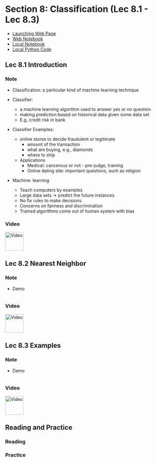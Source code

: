 # Section 8: Classification (Lec 8.1 - Lec 8.3)

+ [Launching Web Page](https://courses.edx.org/courses/course-v1:BerkeleyX+Data8.3x+2T2018/courseware/03a357f8203f4dfa8aa471e06b75affe/517a860f7bb44b76a020bddf902f0521/1?activate_block_id=block-v1%3ABerkeleyX%2BData8.3x%2B2T2018%2Btype%40vertical%2Bblock%40c79297d109df494db223fbf78fec7225)
+ [Web Notebook](https://hub.data8x.berkeley.edu/user/37b80bfacc52ea5dfdad124579807188/notebooks/materials-x18/lec/x18/3/lec8.ipynb)
+ [Local Notebook](./notebook/lec9.ipynb)
+ [Local Python Code](./notebooks/lec8.py)

## Lec 8.1 Introduction

### Note

+ Classification: a particular kind of machine learning technique
+ Classifier: 
    + a machine learning algorithm used to answer yes or no question
    + making prediction based on historical data given some data set
    + E.g, credit risk in bank
+ Classifier Examples:
    + online stores to decide fraudulent or legitimate
        + amount of the transaction
        + what are buying, e.g., diamonds
        + where to ship
    + Applications
        + Medical: cancerous or not - pre-judge, training
        + Online dating site: important questions, such as religion

+ Machine: learning
    + Teach computers by examples
    + Large data sets -> predict the future instances
    + No fix rules to make decisions
    + Concerns on fairness and discrimination
    + Trained algorithms come out of human system with bias

### Video

<a href="https://edx-video.net/BERD83FD2018-V002800_DTH.mp4" alt="Lec 8.1 Introduction" target="_blank">
    <img src="http://files.softicons.com/download/system-icons/windows-8-metro-invert-icons-by-dakirby309/png/64x64/Folders%20&%20OS/My%20Videos.png" alt="Video" width="60px"> 
</a>


## Lec 8.2 Nearest Neighbor

### Note


+ Demo
    ```html

    ```

### Video

<a href="https://edx-video.net/BERD83FD2018-V002900_DTH.mp4" alt="Lec 8.2 Nearest Neighbor" target="_blank">
    <img src="http://files.softicons.com/download/system-icons/windows-8-metro-invert-icons-by-dakirby309/png/64x64/Folders%20&%20OS/My%20Videos.png" alt="Video" width="60px"> 
</a>


## Lec 8.3 Examples

### Note


+ Demo
    ```html

    ```

### Video

<a href="https://edx-video.net/BERD83FD2018-V003000_DTH.mp4" alt="Lec 8.3 Examples" target="_blank">
    <img src="http://files.softicons.com/download/system-icons/windows-8-metro-invert-icons-by-dakirby309/png/64x64/Folders%20&%20OS/My%20Videos.png" alt="Video" width="60px"> 
</a>


## Reading and Practice

### Reading



### Practice

